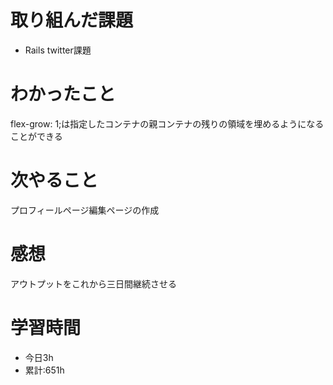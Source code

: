 # 取り組んだ課題
  - Rails twitter課題
# わかったこと
  flex-grow: 1;は指定したコンテナの親コンテナの残りの領域を埋めるようになることができる

# 次やること
プロフィールページ編集ページの作成

# 感想
アウトプットをこれから三日間継続させる
# 学習時間
- 今日3h
- 累計:651h